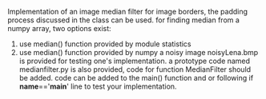 Implementation of an image median filter
for image borders, the padding process discussed in the class can be used.
for finding median from a numpy array, two options exist:
1. use median() function provided by module statistics
2. use median() function provided by numpy
a noisy image noisyLena.bmp is provided for testing one's implementation.
a prototype code named medianfilter.py is also provided, code for function MedianFilter should be added. 
code can be added to the main() function and or following if __name__=='__main__' line to test your implementation.

